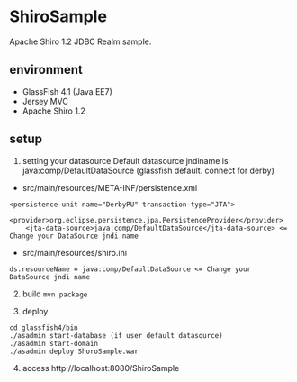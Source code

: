 ShiroSample
===========

Apache Shiro 1.2 JDBC Realm sample.

environment
-------------
* GlassFish 4.1 (Java EE7)
* Jersey MVC
* Apache Shiro 1.2

setup
--------
1. setting your datasource
Default datasource jndiname is java:comp/DefaultDataSource (glassfish default. connect for derby)

* src/main/resources/META-INF/persistence.xml

```
<persistence-unit name="DerbyPU" transaction-type="JTA">
    <provider>org.eclipse.persistence.jpa.PersistenceProvider</provider>
    <jta-data-source>java:comp/DefaultDataSource</jta-data-source> <= Change your DataSource jndi name
```

* src/main/resources/shiro.ini

```
ds.resourceName = java:comp/DefaultDataSource <= Change your DataSource jndi name
```

2. build
`mvn package`

3. deploy
```
cd glassfish4/bin
./asadmin start-database (if user default datasource)
./asadmin start-domain
./asadmin deploy ShoroSample.war
```

4. access
http://localhost:8080/ShiroSample
